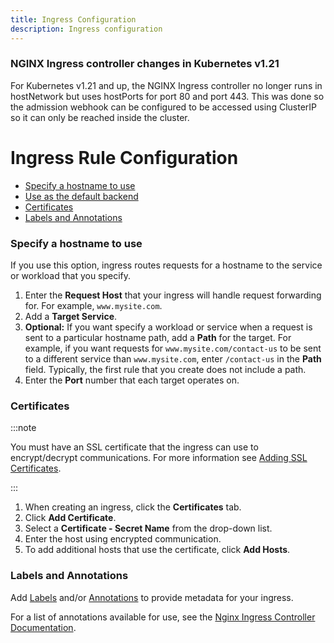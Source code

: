 ```yaml
---
title: Ingress Configuration
description: Ingress configuration
---
```


### NGINX Ingress controller changes in Kubernetes v1.21

For Kubernetes v1.21 and up, the NGINX Ingress controller no longer runs in hostNetwork but uses hostPorts for port 80 and port 443. This was done so the admission webhook can be configured to be accessed using ClusterIP so it can only be reached inside the cluster.

# Ingress Rule Configuration

- [Specify a hostname to use](#specify-a-hostname-to-use)
- [Use as the default backend](#use-as-the-default-backend)
- [Certificates](#certificates)
- [Labels and Annotations](#labels-and-annotations)

### Specify a hostname to use

If you use this option, ingress routes requests for a hostname to the service or workload that you specify.

1. Enter the **Request Host** that your ingress will handle request forwarding for. For example, `www.mysite.com`.
1. Add a **Target Service**.
1. **Optional:** If you want specify a workload or service when a request is sent to a particular hostname path, add a **Path** for the target. For example, if you want requests for `www.mysite.com/contact-us` to be sent to a different service than `www.mysite.com`, enter `/contact-us` in the **Path** field. Typically, the first rule that you create does not include a path.
1. Enter the **Port** number that each target operates on.
### Certificates

:::note

You must have an SSL certificate that the ingress can use to encrypt/decrypt communications. For more information see [Adding SSL Certificates](../encrypt-http-communication.md).

:::

1. When creating an ingress, click the **Certificates** tab.
1. Click **Add Certificate**.
1. Select a **Certificate - Secret Name** from the drop-down list.
1. Enter the host using encrypted communication.
1. To add additional hosts that use the certificate, click **Add Hosts**.

### Labels and Annotations

Add [Labels](https://kubernetes.io/docs/concepts/overview/working-with-objects/labels/) and/or [Annotations](https://kubernetes.io/docs/concepts/overview/working-with-objects/annotations/) to provide metadata for your ingress.

For a list of annotations available for use, see the [Nginx Ingress Controller Documentation](https://kubernetes.github.io/ingress-nginx/user-guide/nginx-configuration/annotations/).
